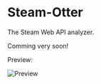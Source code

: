 Steam-Otter
===========

The Steam Web API analyzer.

Comming very soon!

Preview:

![Preview](http://sapi.techieanalyst.net/personal/steamotter.png "Steam Otter")
